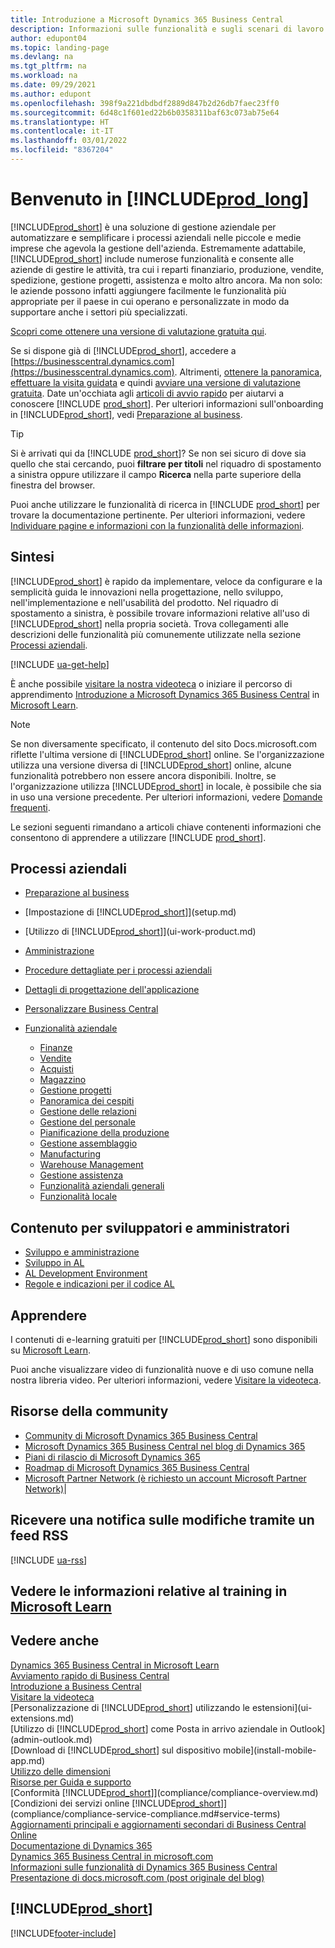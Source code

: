 ```yaml
---
title: Introduzione a Microsoft Dynamics 365 Business Central
description: Informazioni sulle funzionalità e sugli scenari di lavoro in Business Central che consentono alle società di gestire le attività, tra cui i reparti finanziario, produzione, vendite, spedizione, gestione progetti, assistenza e altro ancora.
author: edupont04
ms.topic: landing-page
ms.devlang: na
ms.tgt_pltfrm: na
ms.workload: na
ms.date: 09/29/2021
ms.author: edupont
ms.openlocfilehash: 398f9a221dbdbdf2889d847b2d26db7faec23ff0
ms.sourcegitcommit: 6d48c1f601ed22b6b0358311baf63c073ab75e64
ms.translationtype: HT
ms.contentlocale: it-IT
ms.lasthandoff: 03/01/2022
ms.locfileid: "8367204"
---
```

# <a name="welcome-to-prod_long"></a>Benvenuto in [!INCLUDE[prod_long](includes/prod_long.md)]

[!INCLUDE[prod_short](includes/prod_short.md)] è una soluzione di gestione aziendale per automatizzare e semplificare i processi aziendali nelle piccole e medie imprese che agevola la gestione dell'azienda. Estremamente adattabile, [!INCLUDE[prod_short](includes/prod_short.md)] include numerose funzionalità e consente alle aziende di gestire le attività, tra cui i reparti finanziario, produzione, vendite, spedizione, gestione progetti, assistenza e molto altro ancora. Ma non solo: le aziende possono infatti aggiungere facilmente le funzionalità più appropriate per il paese in cui operano e personalizzate in modo da supportare anche i settori più specializzati.  

[Scopri come ottenere una versione di valutazione gratuita qui](trial-signup.md).  

Se si dispone già di [!INCLUDE[prod_short](includes/prod_short.md)], accedere a [https://businesscentral.dynamics.com](https://businesscentral.dynamics.com). Altrimenti, [ottenere la panoramica](https://dynamics.microsoft.com/business-central/overview/), [effettuare la visita guidata](https://dynamics.microsoft.com/en-us/guidedtour/dynamics/business-central/1/1) e quindi [avviare una versione di valutazione gratuita](https://go.microsoft.com/fwlink/?linkid=847861). Date un'occhiata agli [articoli di avvio rapido](quick-start-business-central.md) per aiutarvi a conoscere [!INCLUDE [prod_short](includes/prod_short.md)]. Per ulteriori informazioni sull'onboarding in [!INCLUDE[prod_short](includes/prod_short.md)], vedi [Preparazione al business](ui-get-ready-business.md).  

> [!TIP]
> Si è arrivati qui da [!INCLUDE [prod_short](includes/prod_short.md)]? Se non sei sicuro di dove sia quello che stai cercando, puoi **filtrare per titoli** nel riquadro di spostamento a sinistra oppure utilizzare il campo **Ricerca** nella parte superiore della finestra del browser.  
>
> Puoi anche utilizzare le funzionalità di ricerca in [!INCLUDE [prod_short](includes/prod_short.md)] per trovare la documentazione pertinente. Per ulteriori informazioni, vedere [Individuare pagine e informazioni con la funzionalità delle informazioni](ui-search.md).

## <a name="overview"></a>Sintesi

[!INCLUDE[prod_short](includes/prod_short.md)] è rapido da implementare, veloce da configurare e la semplicità guida le innovazioni nella progettazione, nello sviluppo, nell'implementazione e nell'usabilità del prodotto. Nel riquadro di spostamento a sinistra, è possibile trovare informazioni relative all'uso di [!INCLUDE[prod_short](includes/prod_short.md)] nella propria società. Trova collegamenti alle descrizioni delle funzionalità più comunemente utilizzate nella sezione [Processi aziendali](#business-processes).  

[!INCLUDE [ua-get-help](includes/ua-get-help.md)]

È anche possibile [visitare la nostra videoteca](across-videos.md) o iniziare il percorso di apprendimento [Introduzione a Microsoft Dynamics 365 Business Central](/learn/paths/get-started-dynamics-365-business-central/) in [Microsoft Learn](/learn/dynamics365/business-central?WT.mc_id=dyn365bc_landingpage-docs).  

> [!NOTE]
> Se non diversamente specificato, il contenuto del sito Docs.microsoft.com riflette l'ultima versione di [!INCLUDE[prod_short](includes/prod_short.md)] online. Se l'organizzazione utilizza una versione diversa di [!INCLUDE[prod_short](includes/prod_short.md)] online, alcune funzionalità potrebbero non essere ancora disponibili. Inoltre, se l'organizzazione utilizza [!INCLUDE[prod_short](includes/prod_short.md)] in locale, è possibile che sia in uso una versione precedente. Per ulteriori informazioni, vedere [Domande frequenti](across-faq.yml).

Le sezioni seguenti rimandano a articoli chiave contenenti informazioni che consentono di apprendere a utilizzare [!INCLUDE [prod_short](includes/prod_short.md)].  

## <a name="business-processes"></a>Processi aziendali

- [Preparazione al business](ui-get-ready-business.md)
- [Impostazione di [!INCLUDE[prod_short](includes/prod_short.md)]](setup.md)
- [Utilizzo di [!INCLUDE[prod_short](includes/prod_short.md)]](ui-work-product.md)
- [Amministrazione](admin-setup-and-administration.md)
- [Procedure dettagliate per i processi aziendali](walkthrough-business-process-walkthroughs.md)
- [Dettagli di progettazione dell'applicazione](design-details-application-design.md)
- [Personalizzare Business Central](ui-customizing-overview.md)
- [Funzionalità aziendale](across-business-functionality.md)

  - [Finanze](finance.md)
  - [Vendite](sales-manage-sales.md)
  - [Acquisti](purchasing-manage-purchasing.md)
  - [Magazzino](inventory-manage-inventory.md)
  - [Gestione progetti](projects-manage-projects.md)
  - [Panoramica dei cespiti](fa-manage.md)
  - [Gestione delle relazioni](marketing-relationship-management.md)
  - [Gestione del personale](hr-manage-human-resources.md)
  - [Pianificazione della produzione](production-planning.md)
  - [Gestione assemblaggio](assembly-assemble-items.md)
  - [Manufacturing](production-manage-manufacturing.md)
  - [Warehouse Management](warehouse-manage-warehouse.md)
  - [Gestione assistenza](service-service.md)
  - [Funzionalità aziendali generali](ui-across-business-areas.md)
  - [Funzionalità locale](about-localization.md)

## <a name="development-and-administration-content"></a>Contenuto per sviluppatori e amministratori

- [Sviluppo e amministrazione](/dynamics365/business-central/dev-itpro/index)
- [Sviluppo in AL](/dynamics365/business-central/dev-itpro/developer/devenv-dev-overview)
- [AL Development Environment](/dynamics365/business-central/dev-itpro/developer/devenv-reference-overview)
- [Regole e indicazioni per il codice AL](/dynamics365/business-central/dev-itpro/compliance/apptest-overview)

## <a name="learn"></a>Apprendere

I contenuti di e-learning gratuiti per [!INCLUDE[prod_short](includes/prod_short.md)] sono disponibili su [Microsoft Learn](/learn/dynamics365/business-central?WT.mc_id=dyn365bc_landingpage-docs).  

Puoi anche visualizzare video di funzionalità nuove e di uso comune nella nostra libreria video. Per ulteriori informazioni, vedere [Visitare la videoteca](across-videos.md).  

## <a name="community-resources"></a>Risorse della community

- [Community di Microsoft Dynamics 365 Business Central](https://community.dynamics.com/business)
- [Microsoft Dynamics 365 Business Central nel blog di Dynamics 365](https://cloudblogs.microsoft.com/dynamics365/it/product/business-central/)
- [Piani di rilascio di Microsoft Dynamics 365](/dynamics365/release-plans/)
- [Roadmap di Microsoft Dynamics 365 Business Central](https://dynamics.microsoft.com/roadmap/business-central/)
- [Microsoft Partner Network \(è richiesto un account Microsoft Partner Network\)](https://mspartner.microsoft.com/en/us/windows/index.aspx)|  

## <a name="get-notified-about-changes-through-an-rss-feed"></a>Ricevere una notifica sulle modifiche tramite un feed RSS

[!INCLUDE [ua-rss](includes/ua-rss.md)]  

## <a name="see-related-training-at-microsoft-learn"></a>Vedere le informazioni relative al training in [Microsoft Learn](/learn/dynamics365/business-central?WT.mc_id=dyn365bc_landingpage-docs)

## <a name="see-also"></a>Vedere anche

[Dynamics 365 Business Central in Microsoft Learn](/learn/dynamics365/business-central?WT.mc_id=dyn365bc_landingpage-docs)  
[Avviamento rapido di Business Central](quick-start-business-central.md)  
[Introduzione a Business Central](ui-get-ready-business.md)  
[Visitare la videoteca](across-videos.md)  
[Personalizzazione di [!INCLUDE[prod_short](includes/prod_short.md)] utilizzando le estensioni](ui-extensions.md)  
[Utilizzo di [!INCLUDE[prod_short](includes/prod_short.md)] come Posta in arrivo aziendale in Outlook](admin-outlook.md)  
[Download di [!INCLUDE[prod_short](includes/prod_short.md)] sul dispositivo mobile](install-mobile-app.md)  
[Utilizzo delle dimensioni](finance-dimensions.md)  
[Risorse per Guida e supporto](product-help-and-support.md)  
[Conformità [!INCLUDE[prod_short](includes/prod_short.md)]](compliance/compliance-overview.md)  
[Condizioni dei servizi online [!INCLUDE[prod_short](includes/prod_short.md)]](compliance/compliance-service-compliance.md#service-terms)  
[Aggiornamenti principali e aggiornamenti secondari di Business Central Online](/dynamics365/business-central/dev-itpro/administration/update-rollout-timeline)  
[Documentazione di Dynamics 365](/dynamics365/)  
[Dynamics 365 Business Central in microsoft.com](https://dynamics.microsoft.com/business-central/overview/)  
[Informazioni sulle funzionalità di Dynamics 365 Business Central](https://dynamics.microsoft.com/business-central/capabilities/)  
[Presentazione di docs.microsoft.com (post originale del blog)](/teamblog/introducing-docs-microsoft-com)  

## [!INCLUDE[prod_short](includes/free_trial_md.md)]

[!INCLUDE[footer-include](includes/footer-banner.md)]
